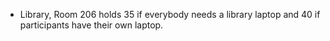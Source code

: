 - Library, Room 206 holds 35 if everybody needs a library laptop and 40 if participants have their own laptop.

